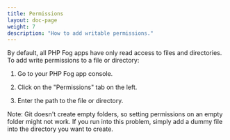 ```yaml
---
title: Permissions
layout: doc-page
weight: 7
description: "How to add writable permissions."
---
```


By default, all PHP Fog apps have only read access to files and directories. To add write permissions to a file or directory:

1. Go to your PHP Fog app console. 

2. Click on the "Permissions" tab on the left. 

3. Enter the path to the file or directory.

Note: Git doesn't create empty folders, so setting permissions on an empty folder might not work. If you run into this problem, simply add a dummy file into the directory you want to create. 
